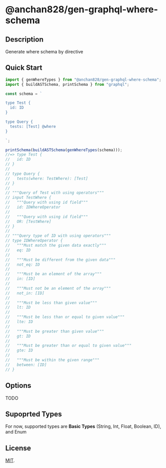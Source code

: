 # @anchan828/gen-graphql-where-schema

## Description

Generate where schema by directive

## Quick Start

```ts
import { genWhereTypes } from "@anchan828/gen-graphql-where-schema";
import { buildASTSchema, printSchema } from "graphql";

const schema = `

type Test {
  id: ID
}

type Query {
  tests: [Test] @where
}

`;

printSchema(buildASTSchema(genWhereTypes(schema)));
//=> type Test {
//   id: ID
// }
//
// type Query {
//   tests(where: TestWhere): [Test]
// }
//
// """Query of Test with using operators"""
// input TestWhere {
//   """Query with using id field"""
//   id: IDWhereOperator
//
//   """Query with using id field"""
//   OR: [TestWhere]
// }
//
// """Query type of ID with using operators"""
// type IDWhereOperator {
//   """Must match the given data exactly"""
//   eq: ID
//
//   """Must be different from the given data"""
//   not_eq: ID
//
//   """Must be an element of the array"""
//   in: [ID]
//
//   """Must not be an element of the array"""
//   not_in: [ID]
//
//   """Must be less than given value"""
//   lt: ID
//
//   """Must be less than or equal to given value"""
//   lte: ID
//
//   """Must be greater than given value"""
//   gt: ID
//
//   """Must be greater than or equal to given value"""
//   gte: ID
//
//   """Must be within the given range"""
//   between: [ID]
// }
```

## Options

TODO

## Supoprted Types

For now, supported types are **Basic Types** (String, Int, Float, Boolean, ID), and Enum

## License

[MIT](LICENSE).

